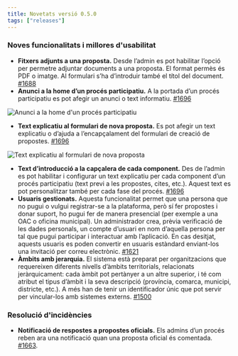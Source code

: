 ```yaml
---
title: Novetats versió 0.5.0
tags: ["releases"]
---
```


### Noves funcionalitats i millores d'usabilitat

* **Fitxers adjunts a una proposta.** Desde l’admin es pot habilitar l’opció per permetre adjuntar documents a una proposta. El format permès és PDF o imatge. Al formulari s’ha d’introduir també el títol del document. [#1688](https://github.com/decidim/decidim/pull/1688)
* **Anunci a la home d’un procés participatiu.** A la portada d’un procés participatiu es pot afegir un anunci o text informatiu. [#1696](https://github.com/decidim/decidim/pull/1696)

![Anunci a la home d'un procés participatiu](/uploads/release-0.5.0-image-1.png)

* **Text explicatiu al formulari de nova proposta.** Es pot afegir un text explicatiu o d’ajuda a l’encapçalament del formulari de creació de propostes. [#1696](https://github.com/decidim/decidim/pull/1696)

![Text explicatiu al formulari de nova proposta](/uploads/release-0.5.0-image-2.png)

* **Text d’introducció a la capçalera de cada component.** Des de l’admin es pot habilitar i configurar un text explicatiu per cada component d’un procés participatiu (text previ a les propostes, cites, etc.). Aquest text es pot personalitzar també per cada fase del procés. [#1696](https://github.com/decidim/decidim/pull/1696)
* **Usuaris gestionats.** Aquesta funcionalitat permet que una persona que no pugui o vulgui registrar-se a la plataforma, però sí fer propostes i donar suport, ho pugui fer de manera presencial (per exemple a una OAC o oficina municipal). Un administrador crea, prèvia verificació de les dades personals, un compte d’usuari en nom d’aquella persona per tal que pugui participar i interactuar amb l’aplicació. En cas desitjat, aquests usuaris es poden convertir en usuaris estàndard enviant-los una invitació per correu electrònic. [#1621](https://github.com/decidim/decidim/pull/1621)
* **Àmbits amb jerarquia.** El sistema està preparat per organitzacions que requereixen diferents nivells d’àmbits territorials, relacionats jeràrquicament: cada àmbit pot pertànyer a un altre superior, i té com atribut el tipus d’àmbit i la seva descripció (província, comarca, municipi, districte, etc.). A més han de tenir un identificador únic que pot servir per vincular-los amb sistemes externs. [#1500](https://github.com/decidim/decidim/pull/1500)

### Resolució d'incidències

* **Notificació de respostes a propostes oficials.** Els admins d’un procés reben ara una notificació quan una proposta oficial és comentada. [#1663](https://github.com/decidim/decidim/pull/1663).
